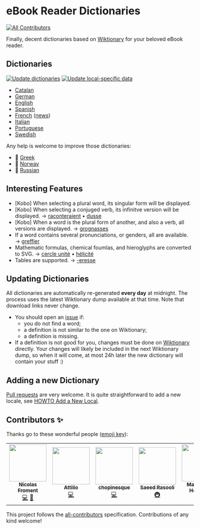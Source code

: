 # eBook Reader Dictionaries
<!-- ALL-CONTRIBUTORS-BADGE:START - Do not remove or modify this section -->
[![All Contributors](https://img.shields.io/badge/all_contributors-7-orange.svg?style=flat-square)](#contributors-)
<!-- ALL-CONTRIBUTORS-BADGE:END -->

Finally, decent dictionaries based on [Wiktionary](https://www.wiktionary.org/) for your beloved eBook reader.

## Dictionaries

[![Update dictionaries](https://github.com/BoboTiG/ebook-reader-dict/workflows/Update%20dictionaries/badge.svg)](https://github.com/BoboTiG/ebook-reader-dict/actions?query=workflow%3A%22Update+dictionaries%22) [![Update local-specific data](https://github.com/BoboTiG/ebook-reader-dict/actions/workflows/auto-update-data.yml/badge.svg)](https://github.com/BoboTiG/ebook-reader-dict/actions/workflows/auto-update-data.yml)

- [Catalan](https://github.com/BoboTiG/ebook-reader-dict/releases/tag/ca)
- [German](https://github.com/BoboTiG/ebook-reader-dict/releases/tag/de)
- [English](https://github.com/BoboTiG/ebook-reader-dict/releases/tag/en)
- [Spanish](https://github.com/BoboTiG/ebook-reader-dict/releases/tag/es)
- [French](https://github.com/BoboTiG/ebook-reader-dict/releases/tag/fr) ([news](https://www.mobileread.com/forums/showthread.php?t=330223&page=2))
- [Italian](https://github.com/BoboTiG/ebook-reader-dict/releases/tag/it)
- [Portuguese](https://github.com/BoboTiG/ebook-reader-dict/releases/tag/pt)
- [Swedish](https://github.com/BoboTiG/ebook-reader-dict/releases/tag/sv)

Any help is welcome to improve those dictionaries:

- :construction: [Greek](https://github.com/BoboTiG/ebook-reader-dict/releases/tag/el)
- :construction: [Norway](https://github.com/BoboTiG/ebook-reader-dict/releases/tag/no)
- :construction: [Russian](https://github.com/BoboTiG/ebook-reader-dict/releases/tag/ru)

## Interesting Features

- [Kobo] When selecting a plural word, its singular form will be displayed.
- [Kobo] When selecting a conjuged verb, its infinitve version will be displayed. → [raconteraient](docs/dict-raconteraient.png) • [dusse](docs/dict-dusse.png)
- [Kobo] When a word is the plural form of another, and also a verb, all versions are displayed. → [grognasses](docs/dict-grognasses.png)
- If a word contains several pronunciations, or genders, all are available. → [greffier](docs/dict-greffier.png)
- Mathematic formulas, chemical foumlas, and hieroglyphs are converted to SVG. → [cercle unité](docs/dict-cercle_unite.png) • [hélicité](docs/dict-helicite.png)
- Tables are supported. → [-eresse](docs/dict--eresse.png)

## Updating Dictionaries

All dictionaries are automatically re-generated **every day** at midnight. The process uses the latest Wiktionary dump available at that time.
Note that download links never change.

- You should open an [issue](https://github.com/BoboTiG/ebook-reader-dict/issues) if:
   - you do not find a word;
   - a definition is not similar to the one on Wiktionary;
   - a definition is missing.
- If a definition is not good for you, changes must be done on [Wiktionary](https://www.wiktionary.org/) directly.
  Your changes will likely be included in the next Wiktionary dump, so when it will come, at most 24h later the new dictionary will contain your stuff :)

## Adding a new Dictionary

[Pull requests](https://github.com/BoboTiG/ebook-reader-dict/pulls) are very welcome. It is quite straightforward to add a new locale, see [HOWTO Add a New Local](https://github.com/BoboTiG/ebook-reader-dict/wiki/HOWTO-Add-a-New-Local).

## Contributors ✨

Thanks go to these wonderful people ([emoji key](https://allcontributors.org/docs/en/emoji-key)):

<!-- ALL-CONTRIBUTORS-LIST:START - Do not remove or modify this section -->
<!-- prettier-ignore-start -->
<!-- markdownlint-disable -->
<table>
  <tr>
    <td align="center"><a href="http://lasconic.com"><img src="https://avatars0.githubusercontent.com/u/234271?v=4?s=100" width="100px;" alt=""/><br /><sub><b>Nicolas Froment</b></sub></a><br /><a href="https://github.com/BoboTiG/ebook-reader-dict/commits?author=lasconic" title="Code">💻</a> <a href="https://github.com/BoboTiG/ebook-reader-dict/commits?author=lasconic" title="Documentation">📖</a></td>
    <td align="center"><a href="https://github.com/atti84it"><img src="https://avatars.githubusercontent.com/u/817905?v=4?s=100" width="100px;" alt=""/><br /><sub><b>Attilio</b></sub></a><br /><a href="https://github.com/BoboTiG/ebook-reader-dict/commits?author=atti84it" title="Code">💻</a></td>
    <td align="center"><a href="https://github.com/chopinesque"><img src="https://avatars.githubusercontent.com/u/10416842?v=4?s=100" width="100px;" alt=""/><br /><sub><b>chopinesque</b></sub></a><br /><a href="https://github.com/BoboTiG/ebook-reader-dict/commits?author=chopinesque" title="Code">💻</a></td>
    <td align="center"><a href="https://github.com/ilius"><img src="https://avatars.githubusercontent.com/u/197648?v=4?s=100" width="100px;" alt=""/><br /><sub><b>Saeed Rasooli</b></sub></a><br /><a href="#infra-ilius" title="Infrastructure (Hosting, Build-Tools, etc)">🚇</a></td>
    <td align="center"><a href="https://github.com/Moonbase59"><img src="https://avatars.githubusercontent.com/u/3706922?v=4?s=100" width="100px;" alt=""/><br /><sub><b>Matthias C. Hormann</b></sub></a><br /><a href="https://github.com/BoboTiG/ebook-reader-dict/commits?author=Moonbase59" title="Code">💻</a></td>
    <td align="center"><a href="https://github.com/tjaderxyz"><img src="https://avatars.githubusercontent.com/u/81907?v=4?s=100" width="100px;" alt=""/><br /><sub><b>tjader</b></sub></a><br /><a href="https://github.com/BoboTiG/ebook-reader-dict/commits?author=tjaderxyz" title="Code">💻</a></td>
    <td align="center"><a href="https://github.com/victornove"><img src="https://avatars.githubusercontent.com/u/10910369?v=4?s=100" width="100px;" alt=""/><br /><sub><b>Victor</b></sub></a><br /><a href="https://github.com/BoboTiG/ebook-reader-dict/commits?author=victornove" title="Code">💻</a></td>
  </tr>
</table>

<!-- markdownlint-restore -->
<!-- prettier-ignore-end -->

<!-- ALL-CONTRIBUTORS-LIST:END -->

This project follows the [all-contributors](https://github.com/all-contributors/all-contributors) specification. Contributions of any kind welcome!
